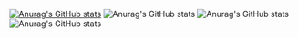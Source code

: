[![Anurag's GitHub stats](https://github-readme-stats.vercel.app/api?username=ahmedelshamy4)](https://github.com/ahmedelshamy4/github-readme-stats)
![Anurag's GitHub stats](https://github-readme-stats.vercel.app/api?username=ahmedelshamy4&hide=contribs,prs)
![Anurag's GitHub stats](https://github-readme-stats.vercel.app/api?username=ahmedelshamy4&hide=contribs,prs)
![Anurag's GitHub stats](https://github-readme-stats.vercel.app/api?username=ahmedelshamy4&show_icons=true)
